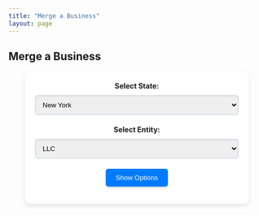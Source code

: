 ```yaml
---
title: "Merge a Business"
layout: page
---
```


## Merge a Business

<div class="form-container" style="margin: 0 auto; max-width: 400px; padding: 20px; background-color: #ffffff; border-radius: 10px; box-shadow: 0 4px 8px rgba(0, 0, 0, 0.1);">
    <form id="business-form" style="display: flex; flex-direction: column; align-items: center;">
        <label for="state" style="margin-bottom: 10px; font-weight: bold;">Select State:</label>
        <select id="state" name="state" style="width: 100%; padding: 10px; margin-bottom: 20px; border: 1px solid #ced4da; border-radius: 5px; box-shadow: inset 0 1px 3px rgba(0, 0, 0, 0.1);">
            <option value="new-york">New York</option>
            <!-- Add more states as needed -->
        </select>
        <label for="entity" style="margin-bottom: 10px; font-weight: bold;">Select Entity:</label>
        <select id="entity" name="entity" style="width: 100%; padding: 10px; margin-bottom: 20px; border: 1px solid #ced4da; border-radius: 5px; box-shadow: inset 0 1px 3px rgba(0, 0, 0, 0.1);">
            <option value="llc">LLC</option>
            <option value="corporation">Corporation</option>
            <!-- Add more entities as needed -->
        </select>
        <button type="submit" style="padding: 10px 20px; background-color: #007BFF; color: white; border: none; border-radius: 5px; cursor: pointer; box-shadow: 0 2px 4px rgba(0, 0, 0, 0.2);">Show Options</button>
    </form>
</div>

<div id="pricing-cards" style="display: none;">
    <!-- Pricing cards will be dynamically inserted here based on form selection -->
</div>

<script>
    document.getElementById('business-form').addEventListener('submit', function(event) {
        event.preventDefault();
        
        const state = document.getElementById('state').value;
        const entity = document.getElementById('entity').value;
        const pricingCardsContainer = document.getElementById('pricing-cards');

        fetch(`/data/products/${state}.json`)
            .then(response => response.json())
            .then(data => {
                const pricingInfo = data[entity];
                if (pricingInfo && pricingInfo.category.includes("Merger")) {
                    pricingCardsContainer.innerHTML = `
                        <div class="pricing-card" style="padding: 20px; background-color: #fff; border-radius: 10px; box-shadow: 0 4px 8px rgba(0, 0, 0, 0.1); margin-top: 20px;">
                            <h3>${entity.toUpperCase()} Pricing</h3>
                            <p>Price: $${pricingInfo.price}</p>
                            <p>Description: ${pricingInfo.description}</p>
                        </div>
                    `;
                    pricingCardsContainer.style.display = 'block';
                } else {
                    pricingCardsContainer.innerHTML = '<p>No pricing information available for the selected entity.</p>';
                    pricingCardsContainer.style.display = 'block';
                }
            })
            .catch(error => {
                console.error('Error fetching pricing data:', error);
                pricingCardsContainer.innerHTML = '<p>Error loading pricing information. Please try again later.</p>';
                pricingCardsContainer.style.display = 'block';
            });
    });
</script>
